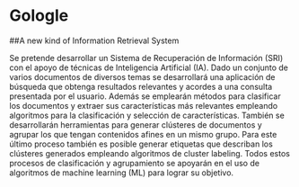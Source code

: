 # Gologle
##A new kind of Information Retrieval System 

Se pretende desarrollar un Sistema de Recuperación de Información (SRI) con el apoyo de técnicas de Inteligencia Artificial (IA). Dado un conjunto de varios documentos de diversos temas se desarrollará una aplicación de búsqueda que obtenga resultados relevantes y acordes a una consulta presentada por el usuario. Además se emplearán métodos para clasificar los documentos y extraer sus características más relevantes empleando algoritmos para la clasificación y selección de características. También se desarrollarán herramientas para generar clústeres de documentos y agrupar los que tengan contenidos afines en un mismo grupo. Para este último proceso también es posible generar etiquetas que describan los clústeres generados empleando algoritmos de cluster labeling. Todos estos procesos de clasificación y agrupamiento se apoyarán en el uso de algoritmos de machine learning (ML) para lograr su objetivo.
